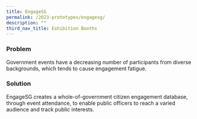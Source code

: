 ```yaml
---
title: EngageSG
permalink: /2023-prototypes/engagesg/
description: ""
third_nav_title: Exhibition Booths
---
```


### Problem
Government events have a decreasing number of participants from diverse backgrounds, which tends to cause engagement fatigue.

### Solution
EngageSG creates a whole-of-government citizen engagement database, through event attendance, to enable public officers to reach a varied audience and track public interests.
